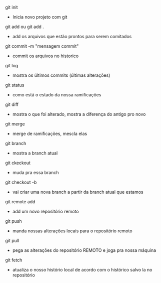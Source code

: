 git init
- Inicia novo projeto com git

git add <nome-arquivo> ou git add .
- add os arquivos que estão prontos para serem comitados

git commit -m "mensagem commit"
- commit os arquivos no historico

git log
- mostra os últimos commits (últimas alterações)

git status
- como está o estado da nossa ramificações

git diff
- mostra o que foi alterado, mostra a diferença do antigo pro novo

git merge
- merge de ramificações, mescla elas

git branch
- mostra a branch atual

git ckeckout <nome-da-branch>
- muda pra essa branch

git checkout -b <nome-da-branch>
- vai criar uma nova branch a partir da branch atual que estamos

git remote add <nome><url>
- add um novo repositório remoto

git push <nome><nome-da-branch>
- manda nossas alterações locais para o repositório remoto

git pull <nome><nome-da-branch>
- pega as alterações do repositório REMOTO e joga pra nossa máquina

git fetch
- atualiza o nosso histório local de acordo com o histórico salvo la no repositório